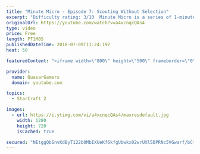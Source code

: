 ```yaml
---
title: "Minute Micro - Episode 7: Scouting Without Selection"
excerpt: "Difficulty rating: 3/10  Minute Micro is a series of 1-minute videos explaining how to perform common micro techniques. This episode is on scouting tech without selecting it.  twitch.tv/Quasarprintf"
originalUrl: https://youtube.com/watch?v=a4xcnqcQAs4
type: video
price: Free
length: PT1M8S
publishedDateTime: 2018-07-09T11:24:19Z
heat: 50

featuredContent: "<iframe width=\"800\" height=\"500\" frameborder=\"0\" src=\"https://www.youtube.com/embed/a4xcnqcQAs4\" allow=\"accelerometer; autoplay; encrypted-media; gyroscope; picture-in-picture\" allowfullscreen></iframe>"

provider:
  name: QuasarGamers
  domain: youtube.com

topics:
  - StarCraft 2

images:
  - url: https://i.ytimg.com/vi/a4xcnqcQAs4/maxresdefault.jpg
    width: 1280
    height: 720
    isCached: true

secured: "NEtggQbSnvKdByT122b0MbIXUeKf6kfgUbwkx02wrUXl5DPRNc5VGwarf/bCtBLRtYLlRqVnT806cQtK1HEuT+v57ArYR/zwzwYxePoCfIXlXLjaHuEE5UoqLQFpW9bc2oYe41qLx/lEc2548xhOxEAyZo7plKJiLKO+i4IoWCCZWNrVjVCQWsPUXaNZoh08YiigVdqfFb/YvOnXnoeo4M7gaSpZj8AKgu84t4xGiHbjyHzwM4dfQNgiQ3VvkrxC8gLWbdcK/8lASHkEUhtrDy7uPOsgjUCYYUuIQI7BiKYvSvcyyMAidUo+KPxJtfechv/SSle3UYBkmlP+xeHiDRJ4L0JAjye4kMQ4HVe9Wl+cyjLGcZsHhlPLAaUv/GDOrxRrmtESN7L3Qb3mS3UuZOKQELvACWbUOdzcmcZe6kM=;4wb0b8UxB2t+gZdXiGcveQ=="
---
```


